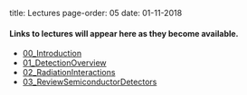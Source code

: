 title: Lectures
page-order: 05
date: 01-11-2018

#### Links to lectures will appear here as they become available.

 - [00_Introduction]({filename}/downloads/00_Introduction.pdf)
 - [01_DetectionOverview]({filename}/downloads/01_DetectionOverview.pdf)
 - [02_RadiationInteractions]({filename}/downloads/02_RadiationInteractions.pdf)
 - [03_ReviewSemiconductorDetectors]({filename}/downloads/03_ReviewSemiconductorDetectors.pdf)
